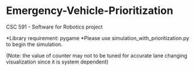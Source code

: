 # Emergency-Vehicle-Prioritization
CSC 591 - Software for Robotics project

*Library requirement: pygame
*Please use simulation_with_prioritization.py to begin the simulation.

(Note: the value of counter may not to be tuned for accurate lane changing visualization since it is system dependent)
